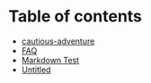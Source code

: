 # Table of contents

* [cautious-adventure](README.md)
* [FAQ](some-questions-maybe....md)
* [Markdown Test](markdown-test.md)
* [Untitled](untitled.md)


